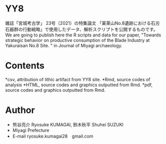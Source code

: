 # YY8

雑誌「宮城考古学」 23号（2021）の特集論文
「薬莱山No.8遺跡における石刃石器群の行動戦略」で使用したデータ、解析スクリプトを公開するものです。
We are going to publish here the R scripts and data for our paper,  "Towards strategic behavior on productive consumption of  the Blade Industry at Yakuraisan No.8 Site. " in Journal of Miyagi archaeology.

# Contents

*csv, attribution of lithic artifact from YY8 site.
*Rmd, source codes of analysis
*HTML, source codes and graphics outputted from Rmd.
*pdf, source codes and graphics outputted from Rmd.

# Author

* 熊谷亮介 Ryosuke KUMAGAI, 鈴木秋平 Shuhei SUZUKI
* Miyagi Prefecture
* E-mail ryosuke.kumagai28　gmail.com
